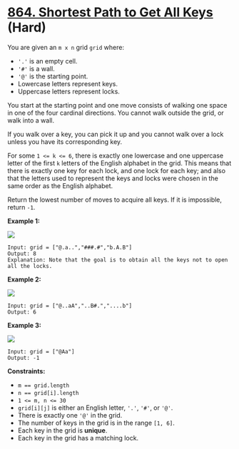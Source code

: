 # [864. Shortest Path to Get All Keys][link] (Hard)

[link]: https://leetcode.com/problems/shortest-path-to-get-all-keys/

You are given an `m x n` grid `grid` where:

- `'.'` is an empty cell.
- `'#'` is a wall.
- `'@'` is the starting point.
- Lowercase letters represent keys.
- Uppercase letters represent locks.

You start at the starting point and one move consists of walking one space in one of the four
cardinal directions. You cannot walk outside the grid, or walk into a wall.

If you walk over a key, you can pick it up and you cannot walk over a lock unless you have its
corresponding key.

For some `1 <= k <= 6`, there is exactly one lowercase and one uppercase letter of the first `k`
letters of the English alphabet in the grid. This means that there is exactly one key for each lock,
and one lock for each key; and also that the letters used to represent the keys and locks were
chosen in the same order as the English alphabet.

Return the lowest number of moves to acquire all keys. If it is impossible, return `-1`.

**Example 1:**

![](https://assets.leetcode.com/uploads/2021/07/23/lc-keys2.jpg)

```
Input: grid = ["@.a..","###.#","b.A.B"]
Output: 8
Explanation: Note that the goal is to obtain all the keys not to open all the locks.
```

**Example 2:**

![](https://assets.leetcode.com/uploads/2021/07/23/lc-key2.jpg)

```
Input: grid = ["@..aA","..B#.","....b"]
Output: 6
```

**Example 3:**

![](https://assets.leetcode.com/uploads/2021/07/23/lc-keys3.jpg)

```
Input: grid = ["@Aa"]
Output: -1
```

**Constraints:**

- `m == grid.length`
- `n == grid[i].length`
- `1 <= m, n <= 30`
- `grid[i][j]` is either an English letter, `'.'`, `'#'`, or `'@'`.
- There is exactly one `'@'` in the grid.
- The number of keys in the grid is in the range `[1, 6]`.
- Each key in the grid is **unique**.
- Each key in the grid has a matching lock.
